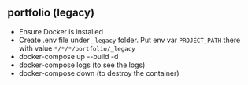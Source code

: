 ## portfolio (legacy)

- Ensure Docker is installed
- Create .env file under `_legacy` folder. Put env var `PROJECT_PATH` there with value `*/*/*/portfolio/_legacy`
- docker-compose up --build -d
- docker-compose logs (to see the logs)
- docker-compose down (to destroy the container)